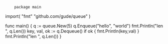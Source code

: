         package main
import(
        "fmt"
        "github.com/gude/queue"
      )

func main() {
q := queue.New(5)
       q.Enqueue("hello", "world")
       fmt.Println("len ", q.Len())
       key, val, ok := q.Dequeue()
       if ok {
           fmt.Println(key,val)
       }
   fmt.Println("len ", q.Len())
}
